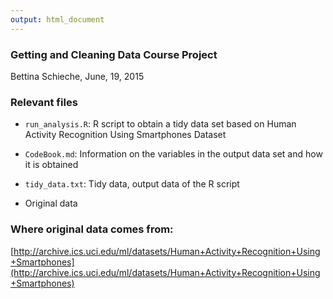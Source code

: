 ```yaml
---
output: html_document
---
```

### Getting and Cleaning Data Course Project

Bettina Schieche, June, 19, 2015

### Relevant files

* `run_analysis.R`: R script to obtain a tidy data set based on
Human Activity Recognition Using Smartphones Dataset

* `CodeBook.md`: Information on the variables in the output data set and how it is obtained 

* `tidy_data.txt`: Tidy data, output data of the R script

* Original data

### Where original data comes from:

[http://archive.ics.uci.edu/ml/datasets/Human+Activity+Recognition+Using+Smartphones](http://archive.ics.uci.edu/ml/datasets/Human+Activity+Recognition+Using+Smartphones)